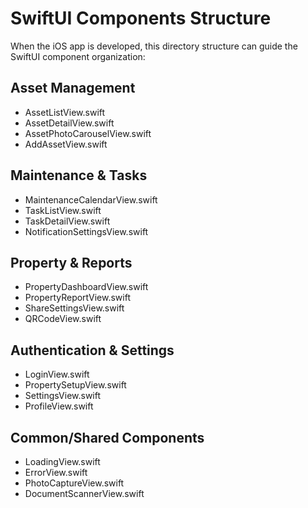 # SwiftUI Components Structure

When the iOS app is developed, this directory structure can guide the SwiftUI component organization:

## Asset Management
- AssetListView.swift
- AssetDetailView.swift  
- AssetPhotoCarouselView.swift
- AddAssetView.swift

## Maintenance & Tasks
- MaintenanceCalendarView.swift
- TaskListView.swift
- TaskDetailView.swift
- NotificationSettingsView.swift

## Property & Reports
- PropertyDashboardView.swift
- PropertyReportView.swift
- ShareSettingsView.swift
- QRCodeView.swift

## Authentication & Settings
- LoginView.swift
- PropertySetupView.swift
- SettingsView.swift
- ProfileView.swift

## Common/Shared Components
- LoadingView.swift
- ErrorView.swift
- PhotoCaptureView.swift
- DocumentScannerView.swift